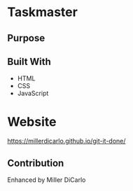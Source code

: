 # Taskmaster

## Purpose


## Built With
* HTML
* CSS
* JavaScript

# Website
https://millerdicarlo.github.io/git-it-done/

## Contribution
Enhanced by Miller DiCarlo
